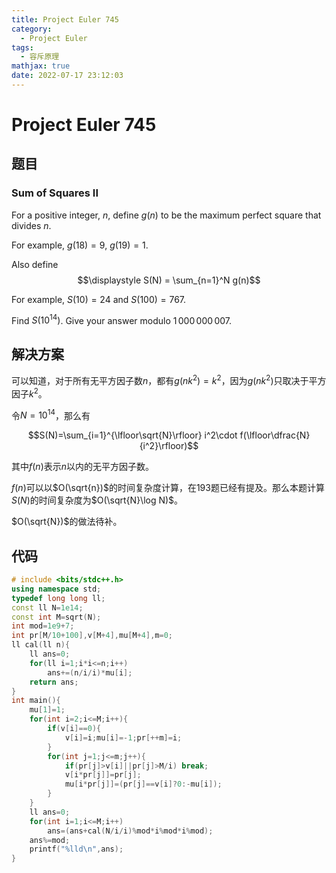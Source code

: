 ```yaml
---
title: Project Euler 745
category:
  - Project Euler
tags:
  - 容斥原理
mathjax: true
date: 2022-07-17 23:12:03
---
```


<escape><!-- more --></escape>
    
# Project Euler 745
## 题目
### Sum of Squares II



For a positive integer, $n$, define $g(n)$ to be the maximum perfect square that divides $n$.

For example, $g(18) = 9$, $g(19) = 1$.


Also define
$$\displaystyle	S(N) = \sum_{n=1}^N g(n)$$


For example, $S(10) = 24$ and $S(100) = 767$.


Find $S(10^{14})$. Give your answer modulo $1\,000\,000\,007$.





## 解决方案

可以知道，对于所有无平方因子数$n$，都有$g(nk^2)=k^2$，因为$g(nk^2)$只取决于平方因子$k^2$。

令$N=10^{14}$，那么有

$$S(N)=\sum_{i=1}^{\lfloor\sqrt{N}\rfloor} i^2\cdot f(\lfloor\dfrac{N}{i^2}\rfloor)$$

其中$f(n)$表示$n$以内的无平方因子数。

$f(n)$可以以$O(\sqrt{n})$的时间复杂度计算，在193题已经有提及。那么本题计算$S(N)$的时间复杂度为$O(\sqrt{N}\log N)$。

$O(\sqrt{N})$的做法待补。

## 代码


```C++
# include <bits/stdc++.h>
using namespace std;
typedef long long ll;
const ll N=1e14;
const int M=sqrt(N);
int mod=1e9+7;
int pr[M/10+100],v[M+4],mu[M+4],m=0;
ll cal(ll n){
    ll ans=0;
    for(ll i=1;i*i<=n;i++)
        ans+=(n/i/i)*mu[i];
    return ans;
}
int main(){
    mu[1]=1;
    for(int i=2;i<=M;i++){
        if(v[i]==0){
            v[i]=i;mu[i]=-1;pr[++m]=i;
        }
        for(int j=1;j<=m;j++){
            if(pr[j]>v[i]||pr[j]>M/i) break;
            v[i*pr[j]]=pr[j];
            mu[i*pr[j]]=(pr[j]==v[i]?0:-mu[i]);
        }
    }
    ll ans=0;
    for(int i=1;i<=M;i++)
        ans=(ans+cal(N/i/i)%mod*i%mod*i%mod);
    ans%=mod;
    printf("%lld\n",ans);
}

```